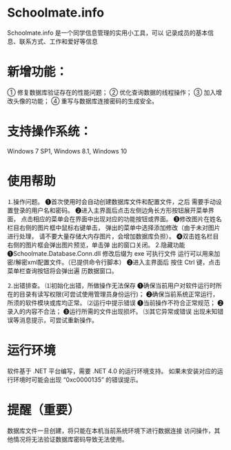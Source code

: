 # Schoolmate.info
  Schoolmate.info 是一个同学信息管理的实用小工具，可以    记录成员的基本信息、联系方式、工作和爱好等信息

# 新增功能：
 ① 修复数据库验证存在的性能问题；
 ② 优化查询数据的线程操作；
 ③ 加入增改头像的功能；
 ④ 重写与数据库连接密码的生成安全。

  
# 支持操作系统：
  Windows 7 SP1, 
  Windows 8.1, 
  Windows 10 

# 使用帮助

⒈操作问题。
 ❶首次使用时会自动创建数据库文件和配置文件，之后
 需要手动设置登录的用户名和密码。
 ❷进入主界面后点击左侧边角长方形按钮展开菜单界面，
 点击相应的菜单会在界面中出现对应的功能按钮或界面。
 ❸修改图片在姓名栏目右侧的图片框中鼠标右键单击，
 弹出的菜单中选择添加修改（由于未对图片进行处理，
 请不要大量存储大内存图片，会增加数据库负担）。
 ❹双击姓名栏目右侧的图片框会弹出图片预览，单击弹
 出的窗口关闭。
2.隐藏功能
 ❶Schoolmate.Database.Conn.dll 修改后缀为 exe 可执行文件
  运行可以用来加密/解密xml配置文件。（已提供命令行脚本）
 ❷进入主界面后 按住 Ctrl 键，点击菜单栏查询按钮将会弹出遍
  历数据窗口。

⒉出错排查。
 ⑴初始化出错，所做操作无法保存
   ❶确保当前用户对软件运行时所在的目录有读写权限(可尝试使用管理员身份运行)；
   ❷确保当前系统正常运行，所须的软件模块或库均正常。
 ⑵运行中提示错误
   ❶当前操作不符合正常规范；
   ❷录入的内容不合法；
   ❸运行所需的文件出现损坏。
 ⑶其它异常或错误
   出现未知错误等消息提示，可尝试重新操作。

# 运行环境

 软件基于 .NET 平台编写，需要 .NET 4.0 的运行环境支持。
如果未安装对应的运行环境时可能会出现 “0xc0000135” 的错误提示。

# 提醒（重要）

 数据库文件一旦创建，将只能在本机当前系统环境下进行数据连接
访问操作，其他情况将无法验证数据库密码导致无法使用。